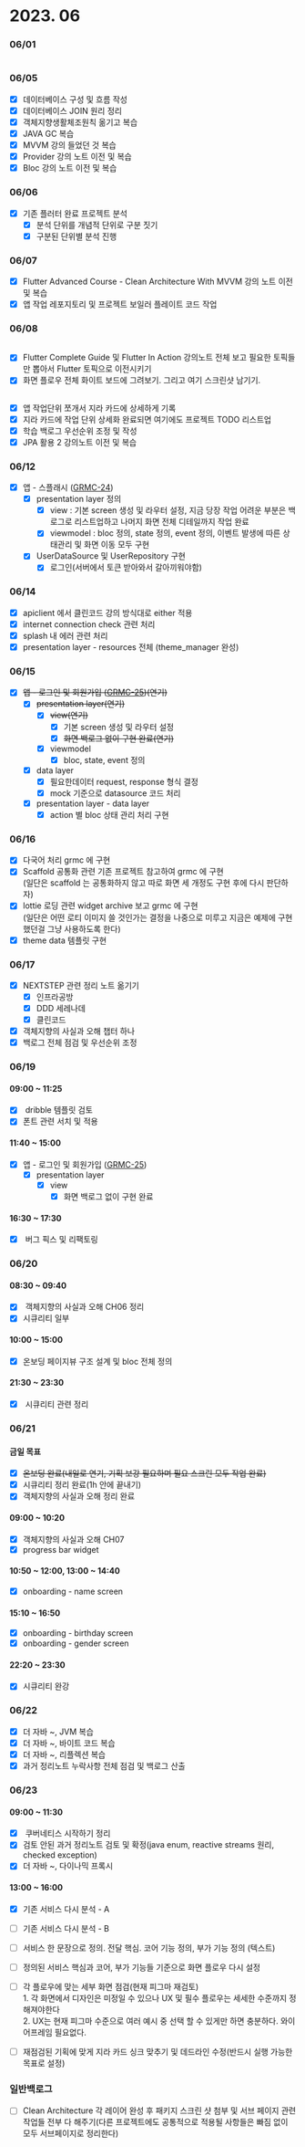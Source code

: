 # 2023. 06

### 06/01

<figure><img src="../../.gitbook/assets/image (24) (1) (2).png" alt=""><figcaption></figcaption></figure>

### 06/05

* [x] 데이터베이스 구성 및 흐름 작성
* [x] 데이터베이스 JOIN 원리 정리
* [x] 객체지향생활체조원칙 옮기고 복습
* [x] JAVA GC 복습
* [x] MVVM 강의 들었던 것 복습
* [x] Provider 강의 노트 이전 및 복습
* [x] Bloc 강의 노트 이전 및 복습

### 06/06

* [x] 기존 플러터 완료 프로젝트 분석
  * [x] 분석 단위를 개념적 단위로 구분 짓기
  * [x] 구분된 단위별 분석 진행

### 06/07

* [x] Flutter Advanced Course - Clean Architecture With MVVM 강의 노트 이전 및 복습
* [x] 앱 작업 레포지토리 및 프로젝트 보일러 플레이트 코드 작업

### &#x20;06/08

<figure><img src="../../.gitbook/assets/image (31) (1) (1).png" alt=""><figcaption></figcaption></figure>

* [x] Flutter Complete Guide 및 Flutter In Action 강의노트 전체 보고 필요한 토픽들만 뽑아서 Flutter 토픽으로 이전시키기
* [x] 화면 플로우 전체 화이트 보드에 그려보기. 그리고 여기 스크린샷 남기기.

<figure><img src="../../.gitbook/assets/image (2) (3).png" alt=""><figcaption></figcaption></figure>

* [x] 앱 작업단위 쪼개서 지라 카드에 상세하게 기록
* [x] 지라 카드에 작업 단위 상세화 완료되면 여기에도 프로젝트 TODO 리스트업
* [x] 학습 백로그 우선순위 조정 및 작성
* [x] JPA 활용 2 강의노트 이전 및 복습

### 06/12

* [x] 앱 - 스플래시 ([GRMC-24](https://fistkim.atlassian.net/browse/GRMC-24?atlOrigin=eyJpIjoiMWY4ZTAwYjRjZjZlNDRjMzg3ZWMyODAxZWFlMjRjOTciLCJwIjoiaiJ9))
  * [x] presentation layer 정의
    * [x] view : 기본 screen 생성 및 라우터 설정, 지금 당장 작업 어려운 부분은 백로그로 리스트업하고 나머지 화면 전체 디테일까지 작업 완료
    * [x] viewmodel : bloc 정의, state 정의, event 정의, 이벤트 발생에 따른 상태관리 및 화면 이동 모두 구현
  * [x] UserDataSource 및 UserRepository 구현
    * [x] 로그인(서버에서 토큰 받아와서 갈아끼워야함)

### 06/14

* [x] apiclient 에서 클린코드 강의 방식대로 either 적용
* [x] internet connection check 관련 처리
* [x] splash 내 에러 관련 처리
* [x] presentation layer - resources 전체 (theme\_manager 완성)

### 06/15

* [x] ~~앱 - 로그인 및 회원가입 (~~[~~GRMC-25~~](https://fistkim.atlassian.net/jira/software/projects/GRMC/boards/1?selectedIssue=GRMC-25)~~)(연기)~~
  * [x] ~~presentation layer(연기)~~
    * [x] ~~view(연기)~~
      * [x] 기본 screen 생성 및 라우터 설정
      * [x] ~~화면 백로그 없이 구현 완료(연기)~~
    * [x] viewmodel
      * [x] bloc, state, event 정의
  * [x] data layer
    * [x] 필요한데이터 request, response 형식 결정
    * [x] mock 기준으로 datasource 코드 처리
  * [x] presentation layer - data layer
    * [x] action 별 bloc 상태 관리 처리 구현

### 06/16

* [x] 다국어 처리 grmc 에 구현
* [x] Scaffold 공통화 관련 기존 프로젝트 참고하여 grmc 에 구현\
  (일단은 scaffold 는 공통화하지 않고 따로 화면 세 개정도 구현 후에 다시 판단하자)
* [x] lottie 로딩 관련 widget archive 보고 grmc 에 구현\
  (일단은 어떤 로티 이미지 쓸 것인가는 결정을 나중으로 미루고 지금은 예제에 구현했던걸 그냥 사용하도록 한다)
* [x] theme data 템플릿 구현

### 06/17

* [x] NEXTSTEP 관련 정리 노트 옮기기
  * [x] 인프라공방
  * [x] DDD 세레나데
  * [x] 클린코드
* [x] 객체지향의 사실과 오해 챕터 하나
* [x] 백로그 전체 점검 및 우선순위 조정

### 06/19

#### 09:00 \~ 11:25

* [x] &#x20;dribble 템플릿 검토
* [x] 폰트 관련 서치 및 적용

#### 11:40 \~ 15:00

* [x] 앱 - 로그인 및 회원가입 ([GRMC-25](https://fistkim.atlassian.net/jira/software/projects/GRMC/boards/1?selectedIssue=GRMC-25))
  * [x] presentation layer
    * [x] view
      * [x] 화면 백로그 없이 구현 완료

#### 16:30 \~ 17:30

* [x] &#x20;버그 픽스 및 리팩토링

### 06/20

#### 08:30 \~ 09:40

* [x] &#x20;객체지향의 사실과 오해 CH06 정리
* [x] 시큐리티 일부

#### 10:00 \~ 15:00

* [x] 온보딩 페이지뷰 구조 설계 및 bloc 전체 정의

#### 21:30 \~ 23:30

* [x] &#x20;시큐리티 관련 정리

### 06/21

#### 금일 목표

* [x] ~~온보딩 완료(내일로 연기, 기획 보강 필요하며 필요 스크린 모두 작업 완료)~~
* [x] 시큐리티 정리 완료(1h 안에 끝내기)
* [x] 객체지향의 사실과 오해 정리 완료

#### 09:00 \~ 10:20

* [x] 객체지향의 사실과 오해 CH07
* [x] progress bar widget

#### 10:50 \~ 12:00, 13:00 \~ 14:40

* [x] onboarding - name screen

#### 15:10 \~ 16:50

* [x] onboarding - birthday screen
* [x] onboarding - gender screen

#### 22:20 \~ 23:30

* [x] 시큐리티 완강

### 06/22

* [x] 더 자바 \~, JVM 복습
* [x] 더 자바 \~, 바이트 코드 복습
* [x] 더 자바 \~, 리플렉션 복습
* [x] 과거 정리노트 누락사항 전체 점검 및 백로그 산출

### 06/23

#### 09:00 \~ 11:30

* [x] &#x20;쿠버네티스 시작하기 정리
* [x] 검토 안된 과거 정리노트 검토 및 확정(java enum, reactive streams 원리, checked exception)
* [x] 더 자바 \~, 다이나믹 프록시

#### 13:00 \~ 16:00

* [x] 기존 서비스 다시 분석 - A



* [ ] 기존 서비스 다시 분석 - B
* [ ] 서비스 한 문장으로 정의. 전달 핵심. 코어 기능 정의, 부가 기능 정의 (텍스트)
* [ ] 정의된 서비스 핵심과 코어, 부가 기능들 기준으로 화면 플로우 다시 설정
* [ ] 각 플로우에 맞는 세부 화면 점검(현재 피그마 재검토)\
  1\. 각 화면에서 디자인은 미정일 수 있으나 UX 및 필수 플로우는 세세한 수준까지 정해져야한다\
  2\. UX는 현재 피그마 수준으로 여러 예시 중 선택 할 수 있게만 하면 충분하다. 와이어프레임 필요없다.
* [ ] 재점검된 기획에 맞게 지라 카드 싱크 맞추기 및 데드라인 수정(반드시 실행 가능한 목표로 설정)



### 일반백로그

* [ ] Clean Architecture 각 레이어 완성 후 패키지 스크린 샷 첨부 및 서브 페이지 관련 작업들 전부 다 해주기(다른 프로젝트에도 공통적으로 적용될 사항들은 빠짐 없이 모두 서브페이지로 정리한다)
